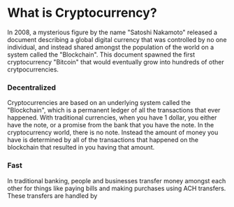 # What is Cryptocurrency?
In 2008, a mysterious figure by the name "Satoshi Nakamoto" released a document describing a global digital currency that was controlled by no one individual, and instead shared amongst the population of the world on a system called the "Blockchain". This document spawned the first cryptocurrency "Bitcoin" that would eventually grow into hundreds of other crytpocurrencies.

### Decentralized
Cryptocurrencies are based on an underlying system called the "Blockchain", which is a permanent ledger of all the transactions that ever happened. With traditional currencies, when you have 1 dollar, you either have the note, or a promise from the bank that you have the note. In the cryptocurrency world, there is no note. Instead the amount of money you have is determined by all of the transactions that happened on the blockchain that resulted in you having that amount.

### Fast
In traditional banking, people and businesses transfer money amongst each other for things like paying bills and making purchases using ACH transfers. These transfers are handled by 
